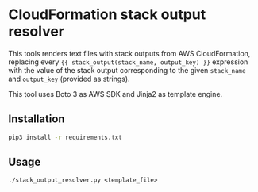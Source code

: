 # CloudFormation stack output resolver

This tools renders text files with stack outputs from AWS CloudFormation,
replacing every `{{ stack_output(stack_name, output_key) }}` expression with the
value of the stack output corresponding to the given `stack_name` and
`output_key` (provided as strings).

This tool uses Boto 3 as AWS SDK and Jinja2 as template engine.

## Installation

```bash
pip3 install -r requirements.txt
```

## Usage

```
./stack_output_resolver.py <template_file>
```
